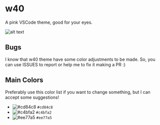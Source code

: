 # w40
A pink VSCode theme, good for your eyes.

![alt text](https://github.com/emersonsm/w40/blob/master/images/theme-image.png?raw=true)

## Bugs
I know that w40 theme have some color adjustments to be made. So, you can use ISSUES to report or help me to fix it making a PR :)

## Main Colors
Preferably use this color list if you want to change something, but I can accept some suggestions!
- ![#cd84c8](https://via.placeholder.com/15/cd84c8/000000?text=+) `#cd84c8`
- ![#c4bfa2](https://via.placeholder.com/15/c4bfa2/000000?text=+) `#c4bfa2`
- ![#ee77a5](https://via.placeholder.com/15/ee77a5/000000?text=+) `#ee77a5`